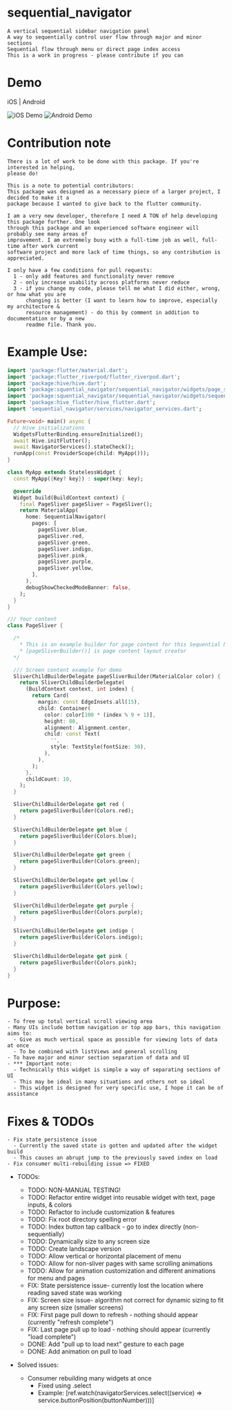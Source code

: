 # sequential_navigator

    A vertical sequential sidebar navigation panel
    A way to sequentially control user flow through major and minor sections
    Sequential flow through menu or direct page index access
    This is a work in progress - please contribute if you can

# Demo

iOS | Android

![iOS Demo](https://media.giphy.com/media/moVZ8ps6ElBx6OFLsg/giphy.gif) ![Android Demo](https://media.giphy.com/media/hisNlrBWM8lvONqaRD/giphy.gif)

# Contribution note

    There is a lot of work to be done with this package. If you're interested in helping, 
    please do!

    This is a note to potential contributors:
    This package was designed as a necessary piece of a larger project, I decided to make it a
    package because I wanted to give back to the flutter community.

    I am a very new developer, therefore I need A TON of help developing this package further. One look
    through this package and an experienced software engineer will probably see many areas of
    improvement. I am extremely busy with a full-time job as well, full-time after work current
    software project and more lack of time things, so any contribution is appreciated.

    I only have a few conditions for pull requests:
      1 - only add features and functionality never remove
      2 - only increase usability across platforms never reduce
      3 - if you change my code, please tell me what I did either, wrong, or how what you are
          changing is better (I want to learn how to improve, especially my architecture &
          resource management) - do this by comment in addition to documentation or by a new 
          readme file. Thank you.

# Example Use:

```dart
import 'package:flutter/material.dart';
import 'package:flutter_riverpod/flutter_riverpod.dart';
import 'package:hive/hive.dart';
import 'package:squential_navigator/sequential_navigator/widgets/page_sliver.dart';
import 'package:squential_navigator/sequential_navigator/widgets/sequential_navigator.dart';
import 'package:hive_flutter/hive_flutter.dart';
import 'sequential_navigator/services/navigator_services.dart';

Future<void> main() async {
  // Hive initializations
  WidgetsFlutterBinding.ensureInitialized();
  await Hive.initFlutter();
  await NavigatorServices().stateCheck();
  runApp(const ProviderScope(child: MyApp()));
}

class MyApp extends StatelessWidget {
  const MyApp({Key? key}) : super(key: key);

  @override
  Widget build(BuildContext context) {
    final PageSliver pageSliver = PageSliver();
    return MaterialApp(
      home: SequentialNavigator(
        pages: [
          pageSliver.blue,
          pageSliver.red,
          pageSliver.green,
          pageSliver.indigo,
          pageSliver.pink,
          pageSliver.purple,
          pageSliver.yellow,
        ],
      ),
      debugShowCheckedModeBanner: false,
    );
  }
}

/// Your content
class PageSliver {

  /*
    * This is an example builder for page content for this Sequential Navigator
    * [pageSliverBuilder()] is page content layout creator
  */

  /// Screen content example for demo
  SliverChildBuilderDelegate pageSliverBuilder(MaterialColor color) {
    return SliverChildBuilderDelegate(
      (BuildContext context, int index) {
        return Card(
          margin: const EdgeInsets.all(15),
          child: Container(
            color: color[100 * (index % 9 + 1)],
            height: 80,
            alignment: Alignment.center,
            child: const Text(
              '',
              style: TextStyle(fontSize: 30),
            ),
          ),
        );
      },
      childCount: 10,
    );
  }

  SliverChildBuilderDelegate get red {
    return pageSliverBuilder(Colors.red);
  }

  SliverChildBuilderDelegate get blue {
    return pageSliverBuilder(Colors.blue);
  }

  SliverChildBuilderDelegate get green {
    return pageSliverBuilder(Colors.green);
  }

  SliverChildBuilderDelegate get yellow {
    return pageSliverBuilder(Colors.yellow);
  }

  SliverChildBuilderDelegate get purple {
    return pageSliverBuilder(Colors.purple);
  }

  SliverChildBuilderDelegate get indigo {
    return pageSliverBuilder(Colors.indigo);
  }

  SliverChildBuilderDelegate get pink {
    return pageSliverBuilder(Colors.pink);
  }
}

```

# Purpose:

    - To free up total vertical scroll viewing area
    - Many UIs include bottom navigation or top app bars, this navigation aims to:
      - Give as much vertical space as possible for viewing lots of data at once
      - To be combined with listViews and general scrolling
    - To have major and minor section separation of data and UI
    - *** Important note:
      - Technically this widget is simple a way of separating sections of UI
      - This may be ideal in many situations and others not so ideal
      - This widget is designed for very specific use, I hope it can be of assistance
  
# Fixes & TODOs

    - Fix state persistence issue
      - Currently the saved state is gotten and updated after the widget build
      - This causes an abrupt jump to the previously saved index on load
    - Fix consumer multi-rebuilding issue => FIXED

  - TODOs:
    - TODO: NON-MANUAL TESTING!
    - TODO: Refactor entire widget into reusable widget with text, page inputs, & colors
    - TODO: Refactor to include customization & features
    - TODO: Fix root directory spelling error
    - TODO: Index button tap callback - go to index directly (non-sequentially)
    - TODO: Dynamically size to any screen size
    - TODO: Create landscape version
    - TODO: Allow vertical or horizontal placement of menu
    - TODO: Allow for non-sliver pages with same scrolling animations
    - TODO: Allow for animation customization and different animations for menu and pages
    - FIX: State persistence issue- currently lost the location where reading saved state was working
    - FIX: Screen size issue- algorithm not correct for dynamic sizing to fit any screen size (smaller screens)
    - FIX: First page pull down to refresh - nothing should appear (currently "refresh complete")
    - FIX: Last page pull up to load - nothing should appear (currently "load complete")
    - DONE: Add "pull up to load next" gesture to each page
    - DONE: Add animation on pull to load

  - Solved issues:
    - Consumer rebuilding many widgets at once
      - Fixed using .select
      - Example: [ref.watch(navigatorServices.select((service) => service.buttonPosition(buttonNumber)))]